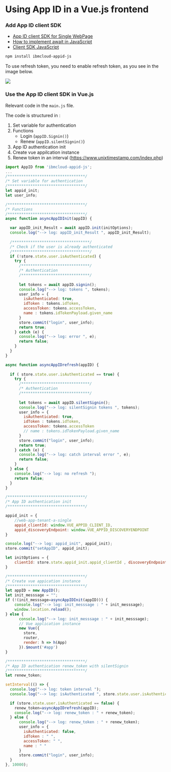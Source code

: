# Using App ID in a Vue.js frontend

### Add App ID client SDK

* [App ID client SDK for Single WebPage](https://github.com/ibm-cloud-security/appid-clientsdk-js)
* [How to implement await in JavaScript](https://basarat.gitbook.io/typescript/future-javascript/async-await)
* [Client SDK JavaScript](https://ibm-cloud-security.github.io/appid-clientsdk-js/AppID.html#getUserInfo)

```sh
npm install ibmcloud-appid-js
```

To use refresh token, you need to enable refresh token, as you see in the image below.

![](./images/token-configuration.png)

### Use the App ID client SDK in Vue.js

Relevant code in the `main.js` file. 

The code is structured in :

1. Set variable for authentication
2. Functions 
    * Login (`appID.Signin()`)
    * Renew (`appID.silentSignin()`)
3. App ID authentication init
4. Create vue appilcation instance
5. Renew token in an interval (https://www.unixtimestamp.com/index.php)

```javascript
import AppID from 'ibmcloud-appid-js';
...
/**********************************/
/* Set variable for authentication
/**********************************/
let appid_init;
let user_info;

/**********************************/
/* Functions 
/**********************************/
async function asyncAppIDInit(appID) {

  var appID_init_Result = await appID.init(initOptions);
  console.log("--> log: appID_init_Result ", appID_init_Result);
  
  /**********************************/
  /* Check if the user is already authenticated
  /**********************************/
  if (!store.state.user.isAuthenticated) {
    try {
      /******************************/
      /* Authentication
      /******************************/
      
      let tokens = await appID.signin();
      console.log("--> log: tokens ", tokens);   
      user_info = {
        isAuthenticated: true,
        idToken : tokens.idToken,
        accessToken: tokens.accessToken,
        name : tokens.idTokenPayload.given_name
      }
      store.commit("login", user_info);
      return true;
    } catch (e) {
      console.log("--> log: error ", e);
      return false;
    }
  }
}

async function asyncAppIDrefresh(appID) {
  
  if ( store.state.user.isAuthenticated == true) {
    try {
      /******************************/
      /* Authentication
      /******************************/
      
      let tokens = await appID.silentSignin();
      console.log("--> log: silentSignin tokens ", tokens);   
      user_info = {
        isAuthenticated: true,
        idToken : tokens.idToken,
        accessToken: tokens.accessToken
        // name : tokens.idTokenPayload.given_name
      }
      store.commit("login", user_info);
      return true;
    } catch (e) {
      console.log("--> log: catch interval error ", e);
      return false;
    }
  } else {
    console.log("--> log: no refresh ");
    return false;
  }
}

/**********************************/
/* App ID authentication init
/**********************************/

appid_init = {
    //web-app-tenant-a-single
    appid_clientId: window.VUE_APPID_CLIENT_ID,
    appid_discoveryEndpoint: window.VUE_APPID_DISCOVERYENDPOINT
}

console.log("--> log: appid_init", appid_init);
store.commit("setAppID", appid_init);

let initOptions = {
    clientId: store.state.appid_init.appid_clientId , discoveryEndpoint: store.state.appid_init.appid_discoveryEndpoint
}

/**********************************/
/* Create vue appication instance
/**********************************/
let appID = new AppID();
let init_messsage = "";
if (!(init_messsage=asyncAppIDInit(appID))) {
    console.log("--> log: init_messsage : " + init_messsage);
    window.location.reload();
} else {
      console.log("--> log: init_messsage : " + init_messsage);
      // Vue application instance
      new Vue({
        store,
        router,
        render: h => h(App)
      }).$mount('#app')
}

/**********************************/
/* App ID authentication renew_token with silentSignin
/**********************************/
let renew_token;

setInterval(() => {
  console.log("--> log: token interval ");
  console.log("--> log: isAuthenticated ", store.state.user.isAuthenticated);

  if (store.state.user.isAuthenticated == false) {
    renew_token=asyncAppIDrefresh(appID);
    console.log("--> log: renew_token : " + renew_token);
  } else {
      console.log("--> log: renew_token : " + renew_token); 
      user_info = {
        isAuthenticated: false,
        idToken : " ",
        accessToken: " ",
        name : " "
      }
      store.commit("login", user_info);    
  }
}, 10000);
```